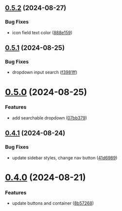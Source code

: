 ## [0.5.2](https://github.com/elevz/elevz-ui/compare/v0.5.1...v0.5.2) (2024-08-27)


### Bug Fixes

* icon field text color ([888e159](https://github.com/elevz/elevz-ui/commit/888e159aa7d8736f4e01cdad1fc41f35f9949762))



## [0.5.1](https://github.com/elevz/elevz-ui/compare/v0.5.0...v0.5.1) (2024-08-25)


### Bug Fixes

* dropdown input search ([f3981ff](https://github.com/elevz/elevz-ui/commit/f3981ff7486539ee0b9afebbdea86b6aa4c7f38c))



# [0.5.0](https://github.com/elevz/elevz-ui/compare/v0.4.1...v0.5.0) (2024-08-25)


### Features

* add searchable dropdown ([07bb379](https://github.com/elevz/elevz-ui/commit/07bb379ca69bed38ad611937c635cf13ff862522))



## [0.4.1](https://github.com/elevz/elevz-ui/compare/v0.4.0...v0.4.1) (2024-08-24)


### Bug Fixes

* update sidebar styles, change nav button ([41d6989](https://github.com/elevz/elevz-ui/commit/41d6989b269941b478d2ae0c471a81d74954524d))



# [0.4.0](https://github.com/elevz/elevz-ui/compare/v0.3.1...v0.4.0) (2024-08-21)


### Features

* update buttons and container ([8b57268](https://github.com/elevz/elevz-ui/commit/8b57268547f4e9f6192b2fdf40d045f9c91718c5))



